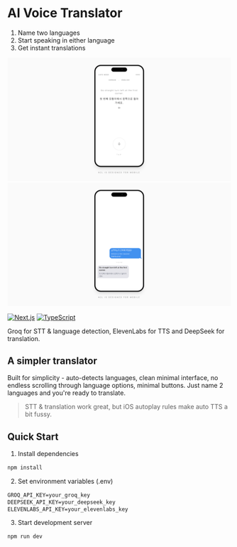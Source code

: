 # AI Voice Translator 

1. Name two languages
2. Start speaking in either language
3. Get instant translations

![Translation Interface](./assets/images/0.png)
![Voice Settings](./assets/images/1.png)

[![Next.js](https://img.shields.io/badge/Next.js-14.2.3-black?style=flat&logo=next.js)](https://nextjs.org/)
[![TypeScript](https://img.shields.io/badge/TypeScript-5.0-blue?style=flat&logo=typescript)](https://www.typescriptlang.org/)

Groq for STT & language detection, ElevenLabs for TTS and DeepSeek for translation.

## A simpler translator

Built for simplicity - auto-detects languages, clean minimal interface, no endless scrolling through language options, minimal buttons. Just name 2 languages and you're ready to translate.

> STT & translation work great, but iOS autoplay rules make auto TTS a bit fussy. 

## Quick Start
1. Install dependencies
```bash
npm install
```

2. Set environment variables (.env)
```env
GROQ_API_KEY=your_groq_key
DEEPSEEK_API_KEY=your_deepseek_key
ELEVENLABS_API_KEY=your_elevenlabs_key
```

3. Start development server
```bash
npm run dev
```
